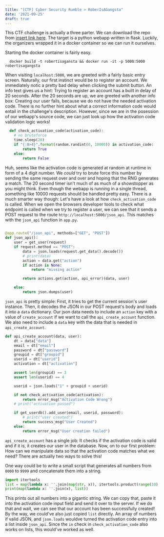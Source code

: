 ```yaml
---
title: "[CTF] Cyber Security Rumble > RoberIsAGangsta" 
date: '2021-09-25'
draft: true
---
```


This CTF challenge is actually a three parter. We can download the repo from [insert link here]().
The target is a python webapp written in flask. Luckily, the organizers wrapped it in a docker container so we can run it ourselves. 

Starting the docker container is fairly easy.

```
  docker build -t robertisagansta && docker run -it -p 5000:5000 robertisagangsta
```

When visiting `localhost:5000`, we are greeted with a fairly basic entry screen.
Naturally, our first instinct would be to register an account. We immediately notic a pretty bad delay when clicking the submit button.
An info text gives us a hint: Trying to register an account has a built in delay of 20 seconds. 
After the 20 seconds are up, we are greeted with another info box: Creating our user fails, because we do not have the needed activation code. 
There is no further hint about what a correct information code would entail in the challenge's description. However, since we are in the posession
of our webapp's source code, we can just look up how the activation code validation logic works!

```python
  def check_activation_code(activation_code):
    # no bruteforce
    time.sleep(20)
    if "{:0>4}".format(random.randint(0, 10000)) in activation_code:
        return True
    else:
        return False
```

Huh, seems like the activation code is generated at random at runtime in form of a 4 digit number. We *could* try to brute force this number by sending the same request over and over and 
hoping that the RNG generates a match. The 20 second timer isn't much of as much of a showstopper as you might think. Even though the webapp is running in a single thread, something like 10000 requests should be handled pretty easy.
There is a much smarter way though: Let's have a look at how `check_activation_code` is called. When we open the browsers developer tools to check what endpoint is called when we try to register a user, we can see
that it sends a POST request to the route `http://localhost:5000/json_api`. This matches with the `json_api` function in `app.py`.

```python
  
@app.route("/json_api", methods=["GET", "POST"])
def json_api():
    user = get_user(request)
    if request.method == "POST":
        data = json.loads(request.get_data().decode())
        # print(data)
        action = data.get("action")
        if action is None:
            return "missing action"

        return actions.get(action, api_error)(data, user)

    else:
        return json.dumps(user)
```

`json_api` is pretty simple: First, it tries to get the current session's user instance. Then, it decodes the JSON in our POST request's body and loads it into a `data` dictionary.
Our json data needs to include an `action` key with a value of `create_account` if we want to call the `api_create_account` function.
We also need to include a `data` key with the data that is needed in `api_create_account`.

```python
def api_create_account(data, user):
    dt = data["data"]
    email = dt["email"]
    password = dt["password"]
    groupid = dt["groupid"]
    userid = dt["userid"]
    activation = dt["activation"]

    assert len(groupid) == 3
    assert len(userid) == 4

    userid = json.loads("1" + groupid + userid)

    if not check_activation_code(activation):
        return error_msg("Activation Code Wrong")
    # print("activation passed")

    if get_userdb().add_user(email, userid, password):
        # print("user created")
        return success_msg("User Created")
    else:
        return error_msg("User creation failed")
```

`api_create_account` has a single job: It checks if the activation code is valid and if it is, it creates our user in the database.
Now, on to our first problem: How can we manipulate data so that the activation code matches what we need? 
There are actually two ways to solve this! 

One way could be to write a small script that generates all numbers from `0000` to `9999` and concatenate them into a string.

```python
import itertools
list = map(lambda x: ''.join(map(str, x)), itertools.product(range(10), repeat=4)))
print(map(lambda x: ''.join(x), list))
```

This prints out all numbers into a gigantic string. We can copy that, paste it into the activation code input field and send it over to the server.
If we do that and wait, we can see that our account has been successfully created!
By the way, we could've also just copied `list` directly. An array of numbers if valid JSON, and `json.loads` wouldve turned the activation code entry
into a list inside `json_api`. Since the `in` check in `check_activation_code` also works on lists, this would've worked as well.